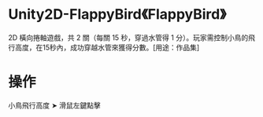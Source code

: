 # Unity2D-FlappyBird《FlappyBird》
2D 橫向捲軸遊戲，共 2 關（每關 15 秒，穿過水管得 1 分）。玩家需控制小鳥的飛行高度，在15秒內，成功穿越水管來獲得分數。[用途：作品集]
# 操作
小鳥飛行高度 ➤ 滑鼠左鍵點擊
